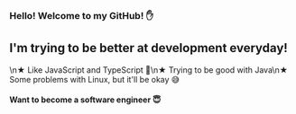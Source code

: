 ### Hello! Welcome to my GitHub! ✋

## I'm trying to be better at development everyday!

\n★ Like JavaScript and TypeScript 🥰\n★ Trying to be good with Java\n★ Some problems with Linux, but it'll be okay 😅

#### Want to become a software engineer 😇

